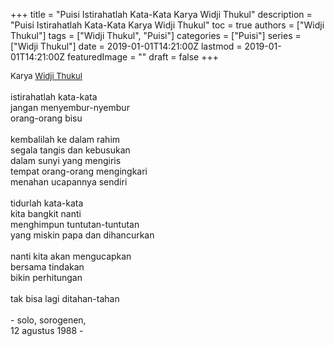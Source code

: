 +++
title = "Puisi Istirahatlah Kata-Kata Karya Widji Thukul"
description = "Puisi Istirahatlah Kata-Kata Karya Widji Thukul"
toc = true
authors = ["Widji Thukul"]
tags = ["Widji Thukul", "Puisi"]
categories = ["Puisi"]
series = ["Widji Thukul"]
date = 2019-01-01T14:21:00Z
lastmod = 2019-01-01T14:21:00Z
featuredImage = ""
draft = false
+++

<div style="text-align: justify;">
<div style="font-size: small;">Karya <a href="/authors/widji-thukul/" target="_blank">Widji Thukul</a></div><br />
istirahatlah kata-kata<br />jangan menyembur-nyembur<br />orang-orang bisu<br /><br />kembalilah ke dalam rahim<br />segala tangis dan kebusukan<br />dalam sunyi yang mengiris<br />tempat orang-orang mengingkari<br />menahan ucapannya sendiri<br /><br />tidurlah kata-kata<br />kita bangkit nanti<br />menghimpun tuntutan-tuntutan<br />yang miskin papa dan dihancurkan<br /><br />nanti kita akan mengucapkan<br />bersama tindakan<br />bikin perhitungan<br /><br />tak bisa lagi ditahan-tahan<br /><br />- solo, sorogenen,<br />12 agustus 1988 -</div>
